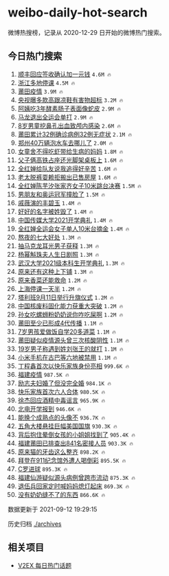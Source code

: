 # weibo-daily-hot-search

微博热搜榜，记录从 2020-12-29 日开始的微博热门搜索。

## 今日热门搜索

<!-- BEGIN -->

1. [顺丰回应签收确认加一元钱](https://s.weibo.com/weibo?q=%23%E9%A1%BA%E4%B8%B0%E5%9B%9E%E5%BA%94%E7%AD%BE%E6%94%B6%E7%A1%AE%E8%AE%A4%E5%8A%A0%E4%B8%80%E5%85%83%E9%92%B1%23&Refer=top) `4.6M 🔥`
1. [浙江多地停课](https://s.weibo.com/weibo?q=%23%E6%B5%99%E6%B1%9F%E5%A4%9A%E5%9C%B0%E5%81%9C%E8%AF%BE%23&Refer=top) `4.5M 🔥`
1. [莆田疫情](https://s.weibo.com/weibo?q=%E8%8E%86%E7%94%B0%E7%96%AB%E6%83%85&Refer=top) `3.9M 🔥`
1. [央视曝多款高跟凉鞋有害物超标](https://s.weibo.com/weibo?q=%23%E5%A4%AE%E8%A7%86%E6%9B%9D%E5%A4%9A%E6%AC%BE%E9%AB%98%E8%B7%9F%E5%87%89%E9%9E%8B%E6%9C%89%E5%AE%B3%E7%89%A9%E8%B6%85%E6%A0%87%23&Refer=top) `3.2M 🔥`
1. [阿姨吃3年酵素肠子表面像蛇皮](https://s.weibo.com/weibo?q=%23%E9%98%BF%E5%A7%A8%E5%90%833%E5%B9%B4%E9%85%B5%E7%B4%A0%E8%82%A0%E5%AD%90%E8%A1%A8%E9%9D%A2%E5%83%8F%E8%9B%87%E7%9A%AE%23&Refer=top) `2.9M 🔥`
1. [马龙退出全运会单打](https://s.weibo.com/weibo?q=%E9%A9%AC%E9%BE%99%E9%80%80%E5%87%BA%E5%85%A8%E8%BF%90%E4%BC%9A%E5%8D%95%E6%89%93&Refer=top) `2.9M 🔥`
1. [8岁男童挖鼻孔出血致颅内感染](https://s.weibo.com/weibo?q=%238%E5%B2%81%E7%94%B7%E7%AB%A5%E6%8C%96%E9%BC%BB%E5%AD%94%E5%87%BA%E8%A1%80%E8%87%B4%E9%A2%85%E5%86%85%E6%84%9F%E6%9F%93%23&Refer=top) `2.6M 🔥`
1. [莆田累计32例确诊病例32例无症状](https://s.weibo.com/weibo?q=%23%E8%8E%86%E7%94%B0%E7%B4%AF%E8%AE%A132%E4%BE%8B%E7%A1%AE%E8%AF%8A%E7%97%85%E4%BE%8B32%E4%BE%8B%E6%97%A0%E7%97%87%E7%8A%B6%23&Refer=top) `2.1M 🔥`
1. [郑州40万辆泡水车去哪儿了](https://s.weibo.com/weibo?q=%23%E9%83%91%E5%B7%9E40%E4%B8%87%E8%BE%86%E6%B3%A1%E6%B0%B4%E8%BD%A6%E5%8E%BB%E5%93%AA%E5%84%BF%E4%BA%86%23&Refer=top) `2.0M 🔥`
1. [女童舍不得吃虾带给生病的妈妈](https://s.weibo.com/weibo?q=%23%E5%A5%B3%E7%AB%A5%E8%88%8D%E4%B8%8D%E5%BE%97%E5%90%83%E8%99%BE%E5%B8%A6%E7%BB%99%E7%94%9F%E7%97%85%E7%9A%84%E5%A6%88%E5%A6%88%23&Refer=top) `1.8M 🔥`
1. [父子俩高铁占座还光脚架桌板上](https://s.weibo.com/weibo?q=%E7%88%B6%E5%AD%90%E4%BF%A9%E9%AB%98%E9%93%81%E5%8D%A0%E5%BA%A7%E8%BF%98%E5%85%89%E8%84%9A%E6%9E%B6%E6%A1%8C%E6%9D%BF%E4%B8%8A&Refer=top) `1.6M 🔥`
1. [全红婵给队友说我追得好辛苦](https://s.weibo.com/weibo?q=%23%E5%85%A8%E7%BA%A2%E5%A9%B5%E7%BB%99%E9%98%9F%E5%8F%8B%E8%AF%B4%E6%88%91%E8%BF%BD%E5%BE%97%E5%A5%BD%E8%BE%9B%E8%8B%A6%23&Refer=top) `1.6M 🔥`
1. [老太脱裤耍赖拒搬出已售房屋](https://s.weibo.com/weibo?q=%23%E8%80%81%E5%A4%AA%E8%84%B1%E8%A3%A4%E8%80%8D%E8%B5%96%E6%8B%92%E6%90%AC%E5%87%BA%E5%B7%B2%E5%94%AE%E6%88%BF%E5%B1%8B%23&Refer=top) `1.6M 🔥`
1. [全红婵陈芋汐张家齐女子10米跳台决赛](https://s.weibo.com/weibo?q=%23%E5%85%A8%E7%BA%A2%E5%A9%B5%E9%99%88%E8%8A%8B%E6%B1%90%E5%BC%A0%E5%AE%B6%E9%BD%90%E5%A5%B3%E5%AD%9010%E7%B1%B3%E8%B7%B3%E5%8F%B0%E5%86%B3%E8%B5%9B%23&Refer=top) `1.5M 🔥`
1. [男朋友和奥运冠军撞脸了](https://s.weibo.com/weibo?q=%23%E7%94%B7%E6%9C%8B%E5%8F%8B%E5%92%8C%E5%A5%A5%E8%BF%90%E5%86%A0%E5%86%9B%E6%92%9E%E8%84%B8%E4%BA%86%23&Refer=top) `1.5M 🔥`
1. [戚薇演的丰碧玉](https://s.weibo.com/weibo?q=%23%E6%88%9A%E8%96%87%E6%BC%94%E7%9A%84%E4%B8%B0%E7%A2%A7%E7%8E%89%23&Refer=top) `1.4M 🔥`
1. [好好的名字被姓毁了](https://s.weibo.com/weibo?q=%23%E5%A5%BD%E5%A5%BD%E7%9A%84%E5%90%8D%E5%AD%97%E8%A2%AB%E5%A7%93%E6%AF%81%E4%BA%86%23&Refer=top) `1.4M 🔥`
1. [中国传媒大学2021开学典礼](https://s.weibo.com/weibo?q=%23%E4%B8%AD%E5%9B%BD%E4%BC%A0%E5%AA%92%E5%A4%A7%E5%AD%A62021%E5%BC%80%E5%AD%A6%E5%85%B8%E7%A4%BC%23&Refer=top) `1.4M 🔥`
1. [全红婵全运会女子单人10米台摘金](https://s.weibo.com/weibo?q=%23%E5%85%A8%E7%BA%A2%E5%A9%B5%E5%85%A8%E8%BF%90%E4%BC%9A%E5%A5%B3%E5%AD%90%E5%8D%95%E4%BA%BA10%E7%B1%B3%E5%8F%B0%E6%91%98%E9%87%91%23&Refer=top) `1.4M 🔥`
1. [熬夜的七大好处](https://s.weibo.com/weibo?q=%23%E7%86%AC%E5%A4%9C%E7%9A%84%E4%B8%83%E5%A4%A7%E5%A5%BD%E5%A4%84%23&Refer=top) `1.3M 🔥`
1. [抽马克龙耳光男子获释](https://s.weibo.com/weibo?q=%23%E6%8A%BD%E9%A9%AC%E5%85%8B%E9%BE%99%E8%80%B3%E5%85%89%E7%94%B7%E5%AD%90%E8%8E%B7%E9%87%8A%23&Refer=top) `1.3M 🔥`
1. [杨幂斛珠夫人生日剧照](https://s.weibo.com/weibo?q=%23%E6%9D%A8%E5%B9%82%E6%96%9B%E7%8F%A0%E5%A4%AB%E4%BA%BA%E7%94%9F%E6%97%A5%E5%89%A7%E7%85%A7%23&Refer=top) `1.3M 🔥`
1. [武汉大学2021级本科生开学典礼](https://s.weibo.com/weibo?q=%23%E6%AD%A6%E6%B1%89%E5%A4%A7%E5%AD%A62021%E7%BA%A7%E6%9C%AC%E7%A7%91%E7%94%9F%E5%BC%80%E5%AD%A6%E5%85%B8%E7%A4%BC%23&Refer=top) `1.3M 🔥`
1. [原来还有这种上下铺](https://s.weibo.com/weibo?q=%23%E5%8E%9F%E6%9D%A5%E8%BF%98%E6%9C%89%E8%BF%99%E7%A7%8D%E4%B8%8A%E4%B8%8B%E9%93%BA%23&Refer=top) `1.3M 🔥`
1. [原来香菜还能救命](https://s.weibo.com/weibo?q=%23%E5%8E%9F%E6%9D%A5%E9%A6%99%E8%8F%9C%E8%BF%98%E8%83%BD%E6%95%91%E5%91%BD%23&Refer=top) `1.2M 🔥`
1. [上海停课一天半](https://s.weibo.com/weibo?q=%23%E4%B8%8A%E6%B5%B7%E5%81%9C%E8%AF%BE%E4%B8%80%E5%A4%A9%E5%8D%8A%23&Refer=top) `1.2M 🔥`
1. [塔利班9月11日举行升旗仪式](https://s.weibo.com/weibo?q=%23%E5%A1%94%E5%88%A9%E7%8F%AD9%E6%9C%8811%E6%97%A5%E4%B8%BE%E8%A1%8C%E5%8D%87%E6%97%97%E4%BB%AA%E5%BC%8F%23&Refer=top) `1.2M 🔥`
1. [中国核废料固化能力获重大突破](https://s.weibo.com/weibo?q=%23%E4%B8%AD%E5%9B%BD%E6%A0%B8%E5%BA%9F%E6%96%99%E5%9B%BA%E5%8C%96%E8%83%BD%E5%8A%9B%E8%8E%B7%E9%87%8D%E5%A4%A7%E7%AA%81%E7%A0%B4%23&Refer=top) `1.2M 🔥`
1. [孙女吃螺蛳粉奶奶说你咋吃屎啊](https://s.weibo.com/weibo?q=%23%E5%AD%99%E5%A5%B3%E5%90%83%E8%9E%BA%E8%9B%B3%E7%B2%89%E5%A5%B6%E5%A5%B6%E8%AF%B4%E4%BD%A0%E5%92%8B%E5%90%83%E5%B1%8E%E5%95%8A%23&Refer=top) `1.2M 🔥`
1. [莆田至少已形成4代传播](https://s.weibo.com/weibo?q=%23%E8%8E%86%E7%94%B0%E8%87%B3%E5%B0%91%E5%B7%B2%E5%BD%A2%E6%88%904%E4%BB%A3%E4%BC%A0%E6%92%AD%23&Refer=top) `1.1M 🔥`
1. [7岁男孩爱做饭自学20多道菜](https://s.weibo.com/weibo?q=7%E5%B2%81%E7%94%B7%E5%AD%A9%E7%88%B1%E5%81%9A%E9%A5%AD%E8%87%AA%E5%AD%A620%E5%A4%9A%E9%81%93%E8%8F%9C&Refer=top) `1.1M 🔥`
1. [莆田疑似疫情源头曾三次核酸阴性](https://s.weibo.com/weibo?q=%23%E8%8E%86%E7%94%B0%E7%96%91%E4%BC%BC%E7%96%AB%E6%83%85%E6%BA%90%E5%A4%B4%E6%9B%BE%E4%B8%89%E6%AC%A1%E6%A0%B8%E9%85%B8%E9%98%B4%E6%80%A7%23&Refer=top) `1.1M 🔥`
1. [19岁男子称遇到姓刘张王的就打](https://s.weibo.com/weibo?q=%2319%E5%B2%81%E7%94%B7%E5%AD%90%E7%A7%B0%E9%81%87%E5%88%B0%E5%A7%93%E5%88%98%E5%BC%A0%E7%8E%8B%E7%9A%84%E5%B0%B1%E6%89%93%23&Refer=top) `1.1M 🔥`
1. [小米手机在古巴等六地被禁用](https://s.weibo.com/weibo?q=%23%E5%B0%8F%E7%B1%B3%E6%89%8B%E6%9C%BA%E5%9C%A8%E5%8F%A4%E5%B7%B4%E7%AD%89%E5%85%AD%E5%9C%B0%E8%A2%AB%E7%A6%81%E7%94%A8%23&Refer=top) `1.1M 🔥`
1. [丁程鑫首次以快乐家族身份亮相](https://s.weibo.com/weibo?q=%23%E4%B8%81%E7%A8%8B%E9%91%AB%E9%A6%96%E6%AC%A1%E4%BB%A5%E5%BF%AB%E4%B9%90%E5%AE%B6%E6%97%8F%E8%BA%AB%E4%BB%BD%E4%BA%AE%E7%9B%B8%23&Refer=top) `999.6K 🔥`
1. [福建疫情](https://s.weibo.com/weibo?q=%23%E7%A6%8F%E5%BB%BA%E7%96%AB%E6%83%85%23&Refer=top) `987.5K 🔥`
1. [励志夫妇婚了但没完全婚](https://s.weibo.com/weibo?q=%23%E5%8A%B1%E5%BF%97%E5%A4%AB%E5%A6%87%E5%A9%9A%E4%BA%86%E4%BD%86%E6%B2%A1%E5%AE%8C%E5%85%A8%E5%A9%9A%23&Refer=top) `984.1K 🔥`
1. [快乐家族首次六人合体](https://s.weibo.com/weibo?q=%23%E5%BF%AB%E4%B9%90%E5%AE%B6%E6%97%8F%E9%A6%96%E6%AC%A1%E5%85%AD%E4%BA%BA%E5%90%88%E4%BD%93%23&Refer=top) `980.5K 🔥`
1. [徐杰回应酒精中毒谣言](https://s.weibo.com/weibo?q=%23%E5%BE%90%E6%9D%B0%E5%9B%9E%E5%BA%94%E9%85%92%E7%B2%BE%E4%B8%AD%E6%AF%92%E8%B0%A3%E8%A8%80%23&Refer=top) `965.9K 🔥`
1. [北电开学报到](https://s.weibo.com/weibo?q=%E5%8C%97%E7%94%B5%E5%BC%80%E5%AD%A6%E6%8A%A5%E5%88%B0&Refer=top) `946.6K 🔥`
1. [能换个成熟点的头像不](https://s.weibo.com/weibo?q=%23%E8%83%BD%E6%8D%A2%E4%B8%AA%E6%88%90%E7%86%9F%E7%82%B9%E7%9A%84%E5%A4%B4%E5%83%8F%E4%B8%8D%23&Refer=top) `936.7K 🔥`
1. [五角大楼悬挂巨幅美国国旗](https://s.weibo.com/weibo?q=%23%E4%BA%94%E8%A7%92%E5%A4%A7%E6%A5%BC%E6%82%AC%E6%8C%82%E5%B7%A8%E5%B9%85%E7%BE%8E%E5%9B%BD%E5%9B%BD%E6%97%97%23&Refer=top) `930.3K 🔥`
1. [背后抱住晕倒女孩的小姐姐找到了](https://s.weibo.com/weibo?q=%23%E8%83%8C%E5%90%8E%E6%8A%B1%E4%BD%8F%E6%99%95%E5%80%92%E5%A5%B3%E5%AD%A9%E7%9A%84%E5%B0%8F%E5%A7%90%E5%A7%90%E6%89%BE%E5%88%B0%E4%BA%86%23&Refer=top) `905.4K 🔥`
1. [福建莆田已排查出841名密接人员](https://s.weibo.com/weibo?q=%23%E7%A6%8F%E5%BB%BA%E8%8E%86%E7%94%B0%E5%B7%B2%E6%8E%92%E6%9F%A5%E5%87%BA841%E5%90%8D%E5%AF%86%E6%8E%A5%E4%BA%BA%E5%91%98%23&Refer=top) `903.3K 🔥`
1. [原来猫的牙齿这么整齐](https://s.weibo.com/weibo?q=%23%E5%8E%9F%E6%9D%A5%E7%8C%AB%E7%9A%84%E7%89%99%E9%BD%BF%E8%BF%99%E4%B9%88%E6%95%B4%E9%BD%90%23&Refer=top) `898.2K 🔥`
1. [拜登在911纪念馆外遭人喝倒彩](https://s.weibo.com/weibo?q=%23%E6%8B%9C%E7%99%BB%E5%9C%A8911%E7%BA%AA%E5%BF%B5%E9%A6%86%E5%A4%96%E9%81%AD%E4%BA%BA%E5%96%9D%E5%80%92%E5%BD%A9%23&Refer=top) `895.5K 🔥`
1. [C罗进球](https://s.weibo.com/weibo?q=C%E7%BD%97%E8%BF%9B%E7%90%83&Refer=top) `895.3K 🔥`
1. [福建仙游疑似源头病例曾跨市流动](https://s.weibo.com/weibo?q=%23%E7%A6%8F%E5%BB%BA%E4%BB%99%E6%B8%B8%E7%96%91%E4%BC%BC%E6%BA%90%E5%A4%B4%E7%97%85%E4%BE%8B%E6%9B%BE%E8%B7%A8%E5%B8%82%E6%B5%81%E5%8A%A8%23&Refer=top) `875.3K 🔥`
1. [退伍兵回家定时喊妈妈熄灯起床](https://s.weibo.com/weibo?q=%23%E9%80%80%E4%BC%8D%E5%85%B5%E5%9B%9E%E5%AE%B6%E5%AE%9A%E6%97%B6%E5%96%8A%E5%A6%88%E5%A6%88%E7%86%84%E7%81%AF%E8%B5%B7%E5%BA%8A%23&Refer=top) `869.3K 🔥`
1. [没有奶奶缝不了的东西](https://s.weibo.com/weibo?q=%23%E6%B2%A1%E6%9C%89%E5%A5%B6%E5%A5%B6%E7%BC%9D%E4%B8%8D%E4%BA%86%E7%9A%84%E4%B8%9C%E8%A5%BF%23&Refer=top) `866.6K 🔥`

数据更新于 2021-09-12 19:29:15

<!-- END -->

历史归档 [./archives](./archives)

## 相关项目

- [V2EX 每日热门话题](https://github.com/boojack/v2ex-daily-hot-topic)
